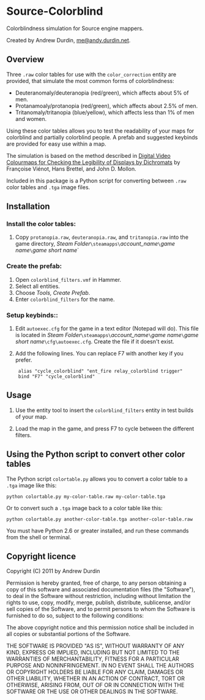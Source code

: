 # Source-Colorblind

Colorblindness simulation for Source engine mappers.

Created by Andrew Durdin, <me@andy.durdin.net>.

## Overview

Three `.raw` color tables for use with the `color_correction` entity are
provided, that simulate the most common forms of colorblindness:

  * Deuteranomaly/deuteranopia (red/green), which affects about 5% of men.
  * Protanamoaly/protanopia (red/green), which affects about 2.5% of men.
  * Tritanomaly/tritanopia (blue/yellow), which affects less than 1% of men
    and women.

Using these color tables allows you to test the readability of your maps for
colorblind and partially colorblind people. A prefab and suggested keybinds
are provided for easy use within a map.

The simulation is based on the method described in [Digital Video Colourmaps
for Checking the Legibility of Displays by Dichromats][1] by Françoise Viénot,
Hans Brettel, and John D. Mollon.

Included in this package is a Python script for converting between `.raw`
color tables and `.tga` image files.

[1]: http://vision.psychol.cam.ac.uk/jdmollon/papers/colourmaps.pdf


## Installation

### Install the color tables:

1. Copy `protanopia.raw`, `deuteranopia.raw`, and `tritanopia.raw` into the
game directory, *Steam Folder*`\steamapps\`*account_name*`\`*game
name*`\`*game short name*`


### Create the prefab:

1. Open `colorblind_filters.vmf` in Hammer.
2. Select all entities.
3. Choose *Tools, Create Prefab*.
4. Enter `colorblind_filters` for the name.

### Setup keybinds::

1. Edit `autoexec.cfg` for the game in a text editor (Notepad will do). This
file is located in *Steam Folder*`\steamapps\`*account_name*`\`*game
name*`\`*game short name*`\cfg\autoexec.cfg`. Create the file if it doesn't
exist.

2. Add the following lines. You can replace F7 with another key if you prefer.

        alias "cycle_colorblind" "ent_fire relay_colorblind trigger"
        bind "F7" "cycle_colorblind"


## Usage

1. Use the entity tool to insert the `colorblind_filters` entity in test
builds of your map.

2. Load the map in the game, and press F7 to cycle between the different
filters.


## Using the Python script to convert other color tables

The Python script `colortable.py` allows you to convert a color table to a `.tga` image like this:

    python colortable.py my-color-table.raw my-color-table.tga

Or to convert such a `.tga` image back to a color table like this:

    python colortable.py another-color-table.tga another-color-table.raw

You must have Python 2.6 or greater installed, and run these commands from the shell or terminal.


## Copyright licence

Copyright (C) 2011 by Andrew Durdin

Permission is hereby granted, free of charge, to any person obtaining a copy
of this software and associated documentation files (the "Software"), to deal
in the Software without restriction, including without limitation the rights
to use, copy, modify, merge, publish, distribute, sublicense, and/or sell
copies of the Software, and to permit persons to whom the Software is
furnished to do so, subject to the following conditions:

The above copyright notice and this permission notice shall be included in
all copies or substantial portions of the Software.

THE SOFTWARE IS PROVIDED "AS IS", WITHOUT WARRANTY OF ANY KIND, EXPRESS OR
IMPLIED, INCLUDING BUT NOT LIMITED TO THE WARRANTIES OF MERCHANTABILITY,
FITNESS FOR A PARTICULAR PURPOSE AND NONINFRINGEMENT. IN NO EVENT SHALL THE
AUTHORS OR COPYRIGHT HOLDERS BE LIABLE FOR ANY CLAIM, DAMAGES OR OTHER
LIABILITY, WHETHER IN AN ACTION OF CONTRACT, TORT OR OTHERWISE, ARISING FROM,
OUT OF OR IN CONNECTION WITH THE SOFTWARE OR THE USE OR OTHER DEALINGS IN
THE SOFTWARE.

